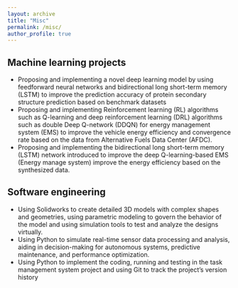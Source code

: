 ```yaml
---
layout: archive
title: "Misc"
permalink: /misc/
author_profile: true
---
```


##  Machine learning projects
*  Proposing and implementing a novel deep learning model by using feedforward neural networks and bidirectional long short-term memory (LSTM) to improve the prediction accuracy of protein secondary structure prediction based on benchmark datasets
* Proposing and implementing Reinforcement learning (RL) algorithms such as Q-learning and deep
reinforcement learning (DRL) algorithms such as double Deep Q-network (DDQN) for energy management system (EMS) to improve the vehicle energy efficiency and convergence rate based on the data from Alternative Fuels Data Center (AFDC).
* Proposing and implementing the bidirectional long short-term memory (LSTM) network introduced to improve the deep Q-learning-based EMS (Energy manage system) improve the energy efficiency based on the synthesized data.
##   Software engineering
* Using Solidworks to create detailed 3D models with complex shapes and geometries, using parametric modeling to govern the behavior of the model and using simulation tools to test and analyze the designs virtually.
* Using Python to simulate real-time sensor data processing and analysis, aiding in decision-making for autonomous systems, predictive maintenance, and performance optimization.
* Using Python to implement the coding, running and testing in the task management system project and using Git to track the project’s version history


